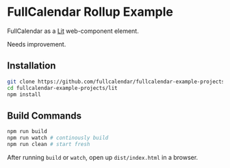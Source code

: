 
# FullCalendar Rollup Example

FullCalendar as a [Lit](https://lit.dev/) web-component element.

Needs improvement.


## Installation

```bash
git clone https://github.com/fullcalendar/fullcalendar-example-projects.git
cd fullcalendar-example-projects/lit
npm install
```

## Build Commands

```bash
npm run build
npm run watch # continously build
npm run clean # start fresh
```

After running `build` or `watch`, open up `dist/index.html` in a browser.
